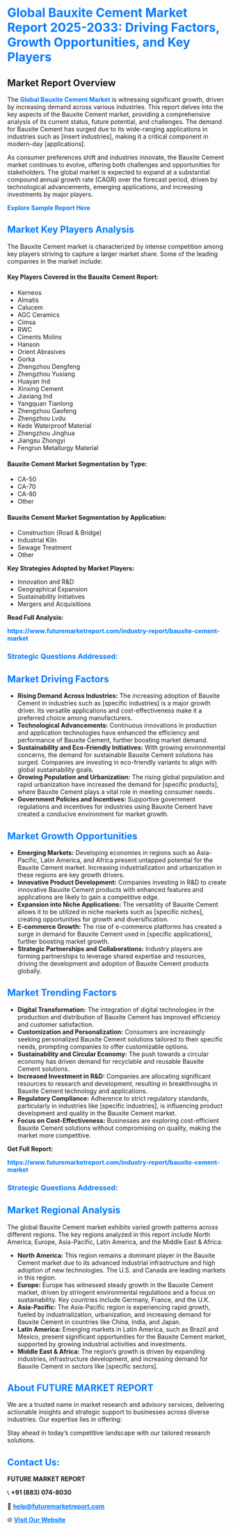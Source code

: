 <h1 style="color: #007BFF;">Global Bauxite Cement Market Report 2025-2033: Driving Factors, Growth Opportunities, and Key Players</h1>

<section id="overview">
<h2>Market Report Overview</h2>
<p>The <a href="https://www.futuremarketreport.com/industry-report/bauxite-cement-market" style="color: #007BFF; text-decoration: none;"><strong>Global Bauxite Cement Market</strong></a> is witnessing significant growth, driven by increasing demand across various industries. This report delves into the key aspects of the Bauxite Cement market, providing a comprehensive analysis of its current status, future potential, and challenges. The demand for Bauxite Cement has surged due to its wide-ranging applications in industries such as [insert industries], making it a critical component in modern-day [applications].</p>
<p>As consumer preferences shift and industries innovate, the Bauxite Cement market continues to evolve, offering both challenges and opportunities for stakeholders. The global market is expected to expand at a substantial compound annual growth rate (CAGR) over the forecast period, driven by technological advancements, emerging applications, and increasing investments by major players.</p>
</section>

<section id="overview">
<p><a href="https://www.futuremarketreport.com/request-sample/reportId=92726" style="color: #007BFF; text-decoration: none;"><strong>Explore Sample Report Here</strong></a></p>
</section>

<section id="key-players">
<h2 style="color: #007BFF;">Market Key Players Analysis</h2>
<p>The Bauxite Cement market is characterized by intense competition among key players striving to capture a larger market share. Some of the leading companies in the market include:</p>
<h4>Key Players Covered in the Bauxite Cement Report:</h4>
<ul><li>Kerneos</li><li>Almatis</li><li>Calucem</li><li>AGC Ceramics</li><li>Cimsa</li><li>RWC</li><li>Ciments Molins</li><li>Hanson</li><li>Orient Abrasives</li><li>Gorka</li><li>Zhengzhou Dengfeng</li><li>Zhengzhou Yuxiang</li><li>Huayan Ind</li><li>Xinxing Cement</li><li>Jiaxiang Ind</li><li>Yangquan Tianlong</li><li>Zhengzhou Gaofeng</li><li>Zhengzhou Lvdu</li><li>Kede Waterproof Material</li><li>Zhengzhou Jinghua</li><li>Jiangsu Zhongyi</li><li>Fengrun Metallurgy Material</li></ul>
<h4>Bauxite Cement Market Segmentation by Type:</h4>
<ul><li>CA-50</li><li>CA-70</li><li>CA-80</li><li>Other</li></ul>

<h4>Bauxite Cement Market Segmentation by Application:</h4>
<ul><li>Construction (Road &amp; Bridge)</li><li>Industrial Kiln</li><li>Sewage Treatment</li><li>Other</li></ul>
<p><strong>Key Strategies Adopted by Market Players:</strong></p>
<ul>
<li>Innovation and R&D</li>
<li>Geographical Expansion</li>
<li>Sustainability Initiatives</li>
<li>Mergers and Acquisitions</li>
</ul>
</section>

<section>
<p><strong>Read Full Analysis: </strong></p><a href="https://www.futuremarketreport.com/industry-report/bauxite-cement-market" style="color: #007BFF; text-decoration: none;"><strong>https://www.futuremarketreport.com/industry-report/bauxite-cement-market</strong></a>
<h3 style="color: #007BFF;">Strategic Questions Addressed:</h3>
</section>

<section id="driving-factors">
<h2 style="color: #007BFF;">Market Driving Factors</h2>
<ul>
<li><strong>Rising Demand Across Industries:</strong> The increasing adoption of Bauxite Cement in industries such as [specific industries] is a major growth driver. Its versatile applications and cost-effectiveness make it a preferred choice among manufacturers.</li>
<li><strong>Technological Advancements:</strong> Continuous innovations in production and application technologies have enhanced the efficiency and performance of Bauxite Cement, further boosting market demand.</li>
<li><strong>Sustainability and Eco-Friendly Initiatives:</strong> With growing environmental concerns, the demand for sustainable Bauxite Cement solutions has surged. Companies are investing in eco-friendly variants to align with global sustainability goals.</li>
<li><strong>Growing Population and Urbanization:</strong> The rising global population and rapid urbanization have increased the demand for [specific products], where Bauxite Cement plays a vital role in meeting consumer needs.</li>
<li><strong>Government Policies and Incentives:</strong> Supportive government regulations and incentives for industries using Bauxite Cement have created a conducive environment for market growth.</li>
</ul>
</section>

<section id="growth-opportunities">
<h2 style="color: #007BFF;">Market Growth Opportunities</h2>
<ul>
<li><strong>Emerging Markets:</strong> Developing economies in regions such as Asia-Pacific, Latin America, and Africa present untapped potential for the Bauxite Cement market. Increasing industrialization and urbanization in these regions are key growth drivers.</li>
<li><strong>Innovative Product Development:</strong> Companies investing in R&D to create innovative Bauxite Cement products with enhanced features and applications are likely to gain a competitive edge.</li>
<li><strong>Expansion into Niche Applications:</strong> The versatility of Bauxite Cement allows it to be utilized in niche markets such as [specific niches], creating opportunities for growth and diversification.</li>
<li><strong>E-commerce Growth:</strong> The rise of e-commerce platforms has created a surge in demand for Bauxite Cement used in [specific applications], further boosting market growth.</li>
<li><strong>Strategic Partnerships and Collaborations:</strong> Industry players are forming partnerships to leverage shared expertise and resources, driving the development and adoption of Bauxite Cement products globally.</li>
</ul>
</section>

<section id="trending-factors">
<h2 style="color: #007BFF;">Market Trending Factors</h2>
<ul>
<li><strong>Digital Transformation:</strong> The integration of digital technologies in the production and distribution of Bauxite Cement has improved efficiency and customer satisfaction.</li>
<li><strong>Customization and Personalization:</strong> Consumers are increasingly seeking personalized Bauxite Cement solutions tailored to their specific needs, prompting companies to offer customizable options.</li>
<li><strong>Sustainability and Circular Economy:</strong> The push towards a circular economy has driven demand for recyclable and reusable Bauxite Cement solutions.</li>
<li><strong>Increased Investment in R&D:</strong> Companies are allocating significant resources to research and development, resulting in breakthroughs in Bauxite Cement technology and applications.</li>
<li><strong>Regulatory Compliance:</strong> Adherence to strict regulatory standards, particularly in industries like [specific industries], is influencing product development and quality in the Bauxite Cement market.</li>
<li><strong>Focus on Cost-Effectiveness:</strong> Businesses are exploring cost-efficient Bauxite Cement solutions without compromising on quality, making the market more competitive.</li>
</ul>
</section>

<section>
<p><strong>Get Full Report: </strong></p><a href="https://www.futuremarketreport.com/industry-report/bauxite-cement-market" style="color: #007BFF; text-decoration: none;"><strong>https://www.futuremarketreport.com/industry-report/bauxite-cement-market</strong></a>
<h3 style="color: #007BFF;">Strategic Questions Addressed:</h3>
</section>


<section id="regional-analysis">
<h2 style="color: #007BFF;">Market Regional Analysis</h2>
<p>The global Bauxite Cement market exhibits varied growth patterns across different regions. The key regions analyzed in this report include North America, Europe, Asia-Pacific, Latin America, and the Middle East & Africa:</p>
<ul>
<li><strong>North America:</strong> This region remains a dominant player in the Bauxite Cement market due to its advanced industrial infrastructure and high adoption of new technologies. The U.S. and Canada are leading markets in this region.</li>
<li><strong>Europe:</strong> Europe has witnessed steady growth in the Bauxite Cement market, driven by stringent environmental regulations and a focus on sustainability. Key countries include Germany, France, and the U.K.</li>
<li><strong>Asia-Pacific:</strong> The Asia-Pacific region is experiencing rapid growth, fueled by industrialization, urbanization, and increasing demand for Bauxite Cement in countries like China, India, and Japan.</li>
<li><strong>Latin America:</strong> Emerging markets in Latin America, such as Brazil and Mexico, present significant opportunities for the Bauxite Cement market, supported by growing industrial activities and investments.</li>
<li><strong>Middle East & Africa:</strong> The region’s growth is driven by expanding industries, infrastructure development, and increasing demand for Bauxite Cement in sectors like [specific sectors].</li>
</ul>
</section>

<footer>
<h2 style="color: #007BFF;">About FUTURE MARKET REPORT</h2>
<p>We are a trusted name in market research and advisory services, delivering actionable insights and strategic support to businesses across diverse industries. Our expertise lies in offering:</p>

<p>Stay ahead in today’s competitive landscape with our tailored research solutions.</p>

<h2 style="color: #007BFF;">Contact Us:</h2>
<p><strong>FUTURE MARKET REPORT</strong></p>
<p>📞 <strong>+91 (883) 074-8030</strong></p>
<p>📧 <strong><a href="mailto:help@futuremarketreport.com" style="color: #007BFF;">help@futuremarketreport.com</a></strong></p>
<p>🌐 <strong><a href="https://www.futuremarketreport.com/" style="color: #007BFF;">Visit Our Website</a></strong></p>
</footer>